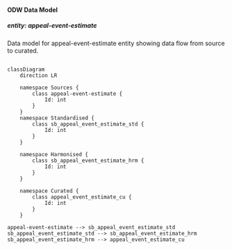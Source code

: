 #### ODW Data Model
 
##### entity: appeal-event-estimate
 
Data model for appeal-event-estimate entity showing data flow from source to curated.
 
```mermaid
 
classDiagram
    direction LR
 
    namespace Sources {
        class appeal-event-estimate {
            Id: int
        }
    }
    namespace Standardised {
        class sb_appeal_event_estimate_std {
            Id: int
        }
    }
 
    namespace Harmonised {
        class sb_appeal_event_estimate_hrm {
            Id: int
        }
    }
 
    namespace Curated {
        class appeal_event_estimate_cu {
            Id: int
        }
    }
 
appeal-event-estimate --> sb_appeal_event_estimate_std
sb_appeal_event_estimate_std --> sb_appeal_event_estimate_hrm
sb_appeal_event_estimate_hrm --> appeal_event_estimate_cu
